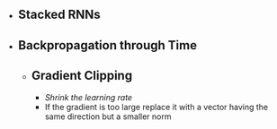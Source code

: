 - ## Stacked RNNs
- ## Backpropagation through Time
	- ## Gradient Clipping
		- *Shrink the learning rate*
		- If the gradient is too large replace it with a vector having the same direction but a smaller norm
	